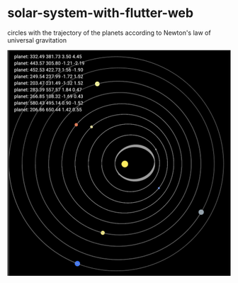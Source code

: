 # solar-system-with-flutter-web

circles with the trajectory of the planets according to Newton's law of universal gravitation



![Illustration](https://github.com/yorrdt/solar-system-with-flutter-web/blob/main/pics/image.png)
